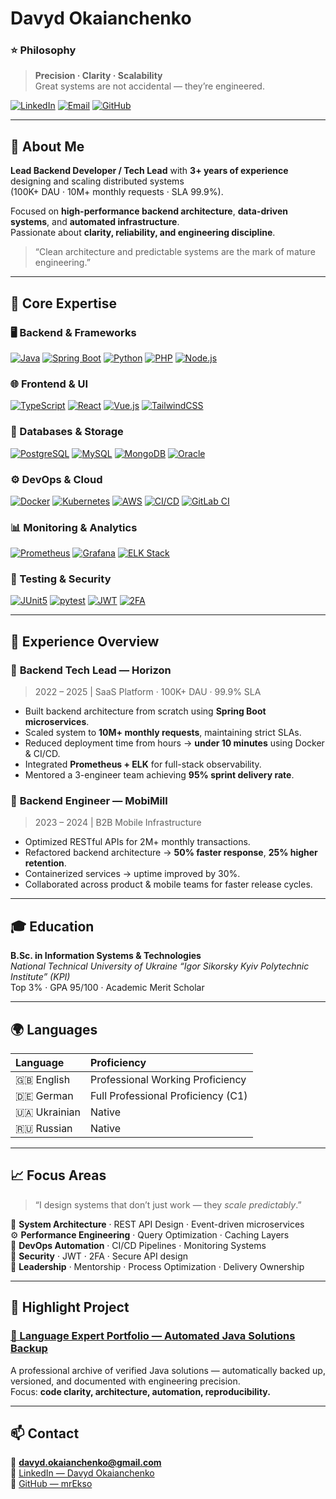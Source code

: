 # Davyd Okaianchenko

### ⭐ Philosophy
> **Precision · Clarity · Scalability**  
> Great systems are not accidental — they’re engineered.

[![LinkedIn](https://img.shields.io/badge/LinkedIn-Davyd%20Okaianchenko-blue?logo=linkedin)](https://www.linkedin.com/in/davyd-okaianchenko)
[![Email](https://img.shields.io/badge/Email-davyd.okaianchenko%40gmail.com-red?logo=gmail)](mailto:davyd.okaianchenko@gmail.com)
[![GitHub](https://img.shields.io/badge/GitHub-mrEkso-black?logo=github)](https://github.com/mrEkso)

---

## 🚀 About Me

**Lead Backend Developer / Tech Lead** with **3+ years of experience** designing and scaling distributed systems  
(100K+ DAU · 10M+ monthly requests · SLA 99.9%).  

Focused on **high-performance backend architecture**, **data-driven systems**, and **automated infrastructure**.  
Passionate about **clarity, reliability, and engineering discipline**.

> “Clean architecture and predictable systems are the mark of mature engineering.”

---

## 🧠 Core Expertise

### 🖥 Backend & Frameworks
[![Java](https://img.shields.io/badge/Java-17+-orange?logo=openjdk)](https://openjdk.org) 
[![Spring Boot](https://img.shields.io/badge/Spring%20Boot-Microservices-brightgreen?logo=springboot)](https://spring.io)
[![Python](https://img.shields.io/badge/Python-FastAPI%20%7C%20Django-3776AB?logo=python)](https://www.python.org)
[![PHP](https://img.shields.io/badge/PHP-Laravel%20%7C%20Yii2-777BB4?logo=php)](https://www.php.net)
[![Node.js](https://img.shields.io/badge/Node.js-Express%20%7C%20NestJS-339933?logo=node.js)](https://nodejs.org)

### 🌐 Frontend & UI
[![TypeScript](https://img.shields.io/badge/TypeScript-Strict%20Typing-3178C6?logo=typescript)](https://www.typescriptlang.org)
[![React](https://img.shields.io/badge/React-UI%20Architecture-61DAFB?logo=react)](https://react.dev)
[![Vue.js](https://img.shields.io/badge/Vue.js-Frontend%20Components-4FC08D?logo=vue.js)](https://vuejs.org)
[![TailwindCSS](https://img.shields.io/badge/TailwindCSS-Design%20System-38B2AC?logo=tailwindcss)](https://tailwindcss.com)

### 🧩 Databases & Storage
[![PostgreSQL](https://img.shields.io/badge/PostgreSQL-Advanced%20Indexing-4169E1?logo=postgresql)](https://www.postgresql.org)
[![MySQL](https://img.shields.io/badge/MySQL-Performance%20Tuning-4479A1?logo=mysql)](https://www.mysql.com)
[![MongoDB](https://img.shields.io/badge/MongoDB-NoSQL%20Scaling-47A248?logo=mongodb)](https://www.mongodb.com)
[![Oracle](https://img.shields.io/badge/Oracle-Enterprise%20DB-F80000?logo=oracle)](https://www.oracle.com)

### ⚙️ DevOps & Cloud
[![Docker](https://img.shields.io/badge/Docker-Containerization-2496ED?logo=docker)](https://www.docker.com)
[![Kubernetes](https://img.shields.io/badge/Kubernetes-Orchestration-326CE5?logo=kubernetes)](https://kubernetes.io)
[![AWS](https://img.shields.io/badge/AWS-Cloud%20Infrastructure-FF9900?logo=amazonaws)](https://aws.amazon.com)
[![CI/CD](https://img.shields.io/badge/GitHub%20Actions-%20CI%2FCD-2088FF?logo=githubactions)](https://github.com/features/actions)
[![GitLab CI](https://img.shields.io/badge/GitLab%20CI-Automation-FC6D26?logo=gitlab)](https://about.gitlab.com)

### 📊 Monitoring & Analytics
[![Prometheus](https://img.shields.io/badge/Prometheus-Metrics%20%26%20Alerts-E6522C?logo=prometheus)](https://prometheus.io)
[![Grafana](https://img.shields.io/badge/Grafana-Visualization-F46800?logo=grafana)](https://grafana.com)
[![ELK Stack](https://img.shields.io/badge/ELK%20Stack-Observability-005571?logo=elastic)](https://www.elastic.co/)

### 🧪 Testing & Security
[![JUnit5](https://img.shields.io/badge/JUnit5-Unit%20Testing-25A162?logo=java)](https://junit.org/junit5)
[![pytest](https://img.shields.io/badge/pytest-Automation-0A9EDC?logo=python)](https://docs.pytest.org)
[![JWT](https://img.shields.io/badge/JWT-Secure%20Auth-000000?logo=jsonwebtokens)](https://jwt.io)
[![2FA](https://img.shields.io/badge/2FA-TOTP%20%7C%20Security-blueviolet?logo=auth0)](https://auth0.com)

---

## 💼 Experience Overview

### 🔹 **Backend Tech Lead — Horizon**
> 2022 – 2025 | SaaS Platform · 100K+ DAU · 99.9% SLA

- Built backend architecture from scratch using **Spring Boot microservices**.  
- Scaled system to **10M+ monthly requests**, maintaining strict SLAs.  
- Reduced deployment time from hours → **under 10 minutes** using Docker & CI/CD.  
- Integrated **Prometheus + ELK** for full-stack observability.  
- Mentored a 3-engineer team achieving **95% sprint delivery rate**.

### 🔹 **Backend Engineer — MobiMill**
> 2023 – 2024 | B2B Mobile Infrastructure

- Optimized RESTful APIs for 2M+ monthly transactions.  
- Refactored backend architecture → **50% faster response**, **25% higher retention**.  
- Containerized services → uptime improved by 30%.  
- Collaborated across product & mobile teams for faster release cycles.

---

## 🎓 Education

**B.Sc. in Information Systems & Technologies**  
*National Technical University of Ukraine “Igor Sikorsky Kyiv Polytechnic Institute” (KPI)*  
Top 3% · GPA 95/100 · Academic Merit Scholar

---

## 🌍 Languages

| Language | Proficiency |
|:--|:--|
| 🇬🇧 English | Professional Working Proficiency |
| 🇩🇪 German | Full Professional Proficiency (C1) |
| 🇺🇦 Ukrainian | Native |
| 🇷🇺 Russian | Native |

---

## 📈 Focus Areas

> “I design systems that don’t just work — they *scale predictably*.”  

🧩 **System Architecture** · REST API Design · Event-driven microservices  
⚙️ **Performance Engineering** · Query Optimization · Caching Layers  
🧠 **DevOps Automation** · CI/CD Pipelines · Monitoring Systems  
🔐 **Security** · JWT · 2FA · Secure API design  
🧭 **Leadership** · Mentorship · Process Optimization · Delivery Ownership

---

## 🧩 Highlight Project

### [🧠 Language Expert Portfolio — Automated Java Solutions Backup](https://github.com/mrEkso/language-expert-portfolio)
A professional archive of verified Java solutions — automatically backed up, versioned, and documented with engineering precision.  
Focus: **code clarity, architecture, automation, reproducibility.**

---

## 📫 Contact

📧 **davyd.okaianchenko@gmail.com**  
💼 [LinkedIn — Davyd Okaianchenko](https://www.linkedin.com/in/davyd-okaianchenko)  
🧩 [GitHub — mrEkso](https://github.com/mrEkso)

